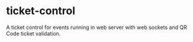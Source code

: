 # ticket-control
A ticket control for events running in web server with web sockets and QR Code ticket validation.
